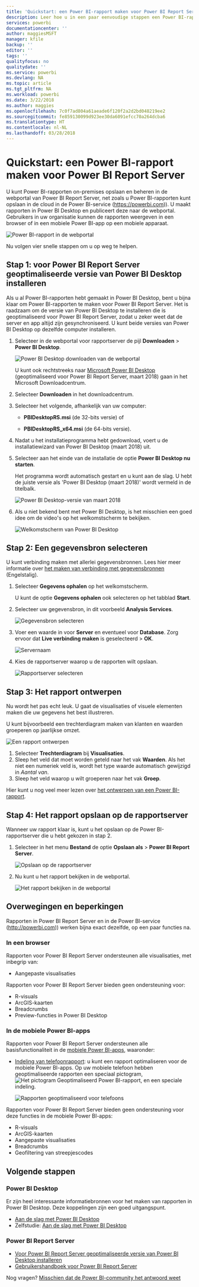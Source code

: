 ```yaml
---
title: 'Quickstart: een Power BI-rapport maken voor Power BI Report Server'
description: Leer hoe u in een paar eenvoudige stappen een Power BI-rapport voor Power BI Report Server maakt.
services: powerbi
documentationcenter: ''
author: maggiesMSFT
manager: kfile
backup: ''
editor: ''
tags: ''
qualityfocus: no
qualitydate: ''
ms.service: powerbi
ms.devlang: NA
ms.topic: article
ms.tgt_pltfrm: NA
ms.workload: powerbi
ms.date: 3/22/2018
ms.author: maggies
ms.openlocfilehash: 7c0f7ad804a61aeade6f120f2a2d2bd048219ee2
ms.sourcegitcommit: fe859130099d923ee30da6091efcc70a264dcba6
ms.translationtype: HT
ms.contentlocale: nl-NL
ms.lasthandoff: 03/28/2018
---
```

# <a name="quickstart-create-a-power-bi-report-for-power-bi-report-server"></a>Quickstart: een Power BI-rapport maken voor Power BI Report Server
U kunt Power BI-rapporten on-premises opslaan en beheren in de webportal van Power BI Report Server, net zoals u Power BI-rapporten kunt opslaan in de cloud in de Power BI-service (https://powerbi.com)). U maakt rapporten in Power BI Desktop en publiceert deze naar de webportal. Gebruikers in uw organisatie kunnen de rapporten weergeven in een browser of in een mobiele Power BI-app op een mobiele apparaat.

![Power BI-rapport in de webportal](media/quickstart-create-powerbi-report/report-server-powerbi-report.png)

Nu volgen vier snelle stappen om u op weg te helpen.

## <a name="step-1-install-power-bi-desktop-optimized-for-power-bi-report-server"></a>Stap 1: voor Power BI Report Server geoptimaliseerde versie van Power BI Desktop installeren

Als u al Power BI-rapporten hebt gemaakt in Power BI Desktop, bent u bijna klaar om Power BI-rapporten te maken voor Power BI Report Server. Het is raadzaam om de versie van Power BI Desktop te installeren die is geoptimaliseerd voor Power BI Report Server, zodat u zeker weet dat de server en app altijd zijn gesynchroniseerd. U kunt beide versies van Power BI Desktop op dezelfde computer installeren.

1. Selecteer in de webportal voor rapportserver de pijl **Downloaden** > **Power BI Desktop**.

    ![Power BI Desktop downloaden van de webportal](media/quickstart-create-powerbi-report/report-server-download-web-portal.png)

    U kunt ook rechtstreeks naar [Microsoft Power BI Desktop](https://www.microsoft.com/download/details.aspx?id=56723) (geoptimaliseerd voor Power BI Report Server, maart 2018) gaan in het Microsoft Downloadcentrum.

2. Selecteer **Downloaden** in het downloadcentrum.

3. Selecteer het volgende, afhankelijk van uw computer:

    - **PBIDesktopRS.msi** (de 32-bits versie) of

    - **PBIDesktopRS_x64.msi** (de 64-bits versie).

4. Nadat u het installatieprogramma hebt gedownload, voert u de installatiewizard van Power BI Desktop (maart 2018) uit.

2. Selecteer aan het einde van de installatie de optie **Power BI Desktop nu starten**.
   
    Het programma wordt automatisch gestart en u kunt aan de slag. U hebt de juiste versie als 'Power BI Desktop (maart 2018)' wordt vermeld in de titelbalk.

    ![Power BI Desktop-versie van maart 2018](media/quickstart-create-powerbi-report/report-server-desktop-march-2018.png)

3. Als u niet bekend bent met Power BI Desktop, is het misschien een goed idee om de video's op het welkomstscherm te bekijken.
   
    ![Welkomstscherm van Power BI Desktop](media/quickstart-create-powerbi-report/report-server-powerbi-desktop-start.png)

## <a name="step-2-select-a-data-source"></a>Stap 2: Een gegevensbron selecteren
U kunt verbinding maken met allerlei gegevensbronnen. Lees hier meer informatie over [het maken van verbinding met gegevensbronnen](connect-data-sources.md) (Engelstalig).

1. Selecteer **Gegevens ophalen** op het welkomstscherm.
   
    U kunt de optie **Gegevens ophalen** ook selecteren op het tabblad **Start**.
2. Selecteer uw gegevensbron, in dit voorbeeld **Analysis Services**.
   
    ![Gegevensbron selecteren](media/quickstart-create-powerbi-report/report-server-get-data-ssas.png)
3. Voer een waarde in voor **Server** en eventueel voor **Database**. Zorg ervoor dat **Live verbinding maken** is geselecteerd > **OK**.
   
    ![Servernaam](media/quickstart-create-powerbi-report/report-server-ssas-server-name.png)
4. Kies de rapportserver waarop u de rapporten wilt opslaan.
   
    ![Rapportserver selecteren](media/quickstart-create-powerbi-report/report-server-select-server.png)

## <a name="step-3-design-your-report"></a>Stap 3: Het rapport ontwerpen
Nu wordt het pas echt leuk. U gaat de visualisaties of visuele elementen maken die uw gegevens het best illustreren.

U kunt bijvoorbeeld een trechterdiagram maken van klanten en waarden groeperen op jaarlijkse omzet.

![Een rapport ontwerpen](media/quickstart-create-powerbi-report/report-server-create-funnel.png)

1. Selecteer **Trechterdiagram** bij **Visualisaties**.
2. Sleep het veld dat moet worden geteld naar het vak **Waarden**. Als het niet een numeriek veld is, wordt het type waarde automatisch gewijzigd in *Aantal van*.
3. Sleep het veld waarop u wilt groeperen naar het vak **Groep**.

Hier kunt u nog veel meer lezen over [het ontwerpen van een Power BI-rapport](../desktop-report-view.md).

## <a name="step-4-save-your-report-to-the-report-server"></a>Stap 4: Het rapport opslaan op de rapportserver
Wanneer uw rapport klaar is, kunt u het opslaan op de Power BI-rapportserver die u hebt gekozen in stap 2.

1. Selecteer in het menu **Bestand** de optie **Opslaan als** > **Power BI Report Server**.
   
    ![Opslaan op de rapportserver](media/quickstart-create-powerbi-report/report-server-save-as-powerbi-report-server.png)
2. Nu kunt u het rapport bekijken in de webportal.
   
    ![Het rapport bekijken in de webportal](media/quickstart-create-powerbi-report/report-server-powerbi-report.png)

## <a name="considerations-and-limitations"></a>Overwegingen en beperkingen
Rapporten in Power BI Report Server en in de Power BI-service (http://powerbi.com)) werken bijna exact dezelfde, op een paar functies na.

### <a name="in-a-browser"></a>In een browser
Rapporten voor Power BI Report Server ondersteunen alle visualisaties, met inbegrip van:

* Aangepaste visualisaties

Rapporten voor Power BI Report Server bieden geen ondersteuning voor:

* R-visuals
* ArcGIS-kaarten
* Breadcrumbs
* Preview-functies in Power BI Desktop

### <a name="in-the-power-bi-mobile-apps"></a>In de mobiele Power BI-apps
Rapporten voor Power BI Report Server ondersteunen alle basisfunctionaliteit in de [mobiele Power BI-apps](../mobile-apps-for-mobile-devices.md), waaronder:

* [Indeling van telefoonrapport](../desktop-create-phone-report.md): u kunt een rapport optimaliseren voor de mobiele Power BI-apps. Op uw mobiele telefoon hebben geoptimaliseerde rapporten een speciaal pictogram, ![Het pictogram Geoptimaliseerd Power BI-rapport](media/quickstart-create-powerbi-report/power-bi-rs-mobile-optimized-icon.png), en een speciale indeling.
  
    ![Rapporten geoptimaliseerd voor telefoons](media/quickstart-create-powerbi-report/power-bi-rs-mobile-optimized-report.png)

Rapporten voor Power BI Report Server bieden geen ondersteuning voor deze functies in de mobiele Power BI-apps:

* R-visuals
* ArcGIS-kaarten
* Aangepaste visualisaties
* Breadcrumbs
* Geofiltering van streepjescodes

## <a name="next-steps"></a>Volgende stappen
### <a name="power-bi-desktop"></a>Power BI Desktop
Er zijn heel interessante informatiebronnen voor het maken van rapporten in Power BI Desktop. Deze koppelingen zijn een goed uitgangspunt.

* [Aan de slag met Power BI Desktop](../desktop-getting-started.md)
* Zelfstudie: [Aan de slag met Power BI Desktop](../guided-learning/gettingdata.yml#step-2)


### <a name="power-bi-report-server"></a>Power BI Report Server
* [Voor Power BI Report Server geoptimaliseerde versie van Power BI Desktop installeren](install-powerbi-desktop.md)  
* [Gebruikershandboek voor Power BI Report Server](user-handbook-overview.md)  

Nog vragen? [Misschien dat de Power BI-community het antwoord weet](https://community.powerbi.com/)
